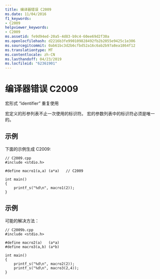 ```yaml
---
title: 编译器错误 C2009
ms.date: 11/04/2016
f1_keywords:
- C2009
helpviewer_keywords:
- C2009
ms.assetid: fe9d94ed-20a5-4d83-b9c4-60ee69d2f30a
ms.openlocfilehash: d2216b3fe990109828492fb2b2055e9425c1e306
ms.sourcegitcommit: 0ab61bc3d2b6cfbd52a16c6ab2b97a8ea1864f12
ms.translationtype: MT
ms.contentlocale: zh-CN
ms.lasthandoff: 04/23/2019
ms.locfileid: "62361901"
---
```

# <a name="compiler-error-c2009"></a>编译器错误 C2009

宏形式 “identifier” 重复使用

宏定义的形参列表不止一次使用的标识符。 宏的参数列表中的标识符必须是唯一的。

## <a name="example"></a>示例

下面的示例生成 C2009:

```
// C2009.cpp
#include <stdio.h>

#define macro1(a,a) (a*a)   // C2009

int main()
{
    printf_s("%d\n", macro1(2));
}
```

## <a name="example"></a>示例

可能的解决方法：

```
// C2009b.cpp
#include <stdio.h>

#define macro2(a)   (a*a)
#define macro3(a,b) (a*b)

int main()
{
    printf_s("%d\n", macro2(2));
    printf_s("%d\n", macro3(2,4));
}
```